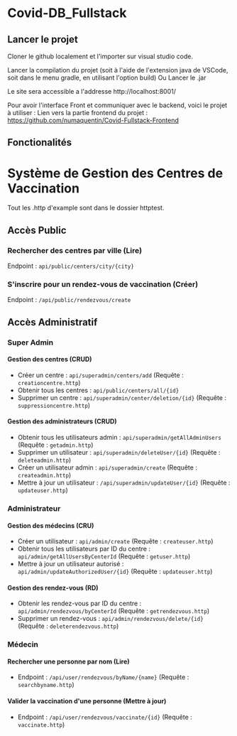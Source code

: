 # Covid-DB_Fullstack

## Lancer le projet

Cloner le github localement et l'importer sur visual studio code.

Lancer la compilation du projet (soit à l'aide de l'extension java de VSCode, soit dans le menu gradle, en utilisant l'option build)
Ou
Lancer le .jar 

Le site sera accessible a l'addresse http://localhost:8001/

Pour avoir l'interface Front et communiquer avec le backend, voici le projet à utiliser : Lien vers la partie frontend du projet : https://github.com/numaquentin/Covid-Fullstack-Frontend

## Fonctionalités

# Système de Gestion des Centres de Vaccination

Tout les .http d'example sont dans le dossier httptest.

## Accès Public

### Rechercher des centres par ville (Lire)
Endpoint : `api/public/centers/city/{city}` 

### S'inscrire pour un rendez-vous de vaccination (Créer)
Endpoint : `/api/public/rendezvous/create`

## Accès Administratif

### Super Admin

#### Gestion des centres (CRUD)
- Créer un centre : `api/superadmin/centers/add` (Requête : `creationcentre.http`)
- Obtenir tous les centres : `api/public/centers/all/{id}`
- Supprimer un centre : `api/superadmin/center/deletion/{id}` (Requête : `suppressioncentre.http`)

#### Gestion des administrateurs (CRUD)
- Obtenir tous les utilisateurs admin : `api/superadmin/getAllAdminUsers` (Requête : `getadmin.http`)
- Supprimer un utilisateur : `api/superadmin/deleteUser/{id}` (Requête : `deleteadmin.http`)
- Créer un utilisateur admin : `api/superadmin/create` (Requête : `createadmin.http`)
- Mettre à jour un utilisateur : `/api/superadmin/updateUser/{id}` (Requête : `updateuser.http`)

### Administrateur

#### Gestion des médecins (CRU)
- Créer un utilisateur : `api/admin/create` (Requête : `createuser.http`)
- Obtenir tous les utilisateurs par ID du centre : `api/admin/getAllUsersByCenterId` (Requête : `getuser.http`)
- Mettre à jour un utilisateur autorisé : `api/admin/updateAuthorizedUser/{id}` (Requête : `updateuser.http`)

#### Gestion des rendez-vous (RD)
- Obtenir les rendez-vous par ID du centre : `api/admin/rendezvous/byCenterId` (Requête : `getrendezvous.http`)
- Supprimer un rendez-vous : `api/admin/rendezvous/delete/{id}` (Requête : `deleterendezvous.http`)

### Médecin

#### Rechercher une personne par nom (Lire)
- Endpoint : `/api/user/rendezvous/byName/{name}` (Requête : `searchbyname.http`)

#### Valider la vaccination d'une personne (Mettre à jour)
- Endpoint : `/api/user/rendezvous/vaccinate/{id}` (Requête : `vaccinate.http`)
